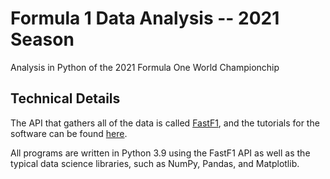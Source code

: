 # Formula 1 Data Analysis -- 2021 Season
Analysis in Python of the 2021 Formula One World Championchip

## Technical Details

The API that gathers all of the data is called [FastF1](https://github.com/theOehrly/Fast-F1), and the tutorials for the software can be found [here](https://medium.com/towards-formula-1-analysis/how-to-start-learning-formula-1-data-analysis-during-the-winter-break-62215d0c1dc4).

All programs are written in Python 3.9 using the FastF1 API as well as the typical data science libraries, such as NumPy, Pandas, and Matplotlib.
